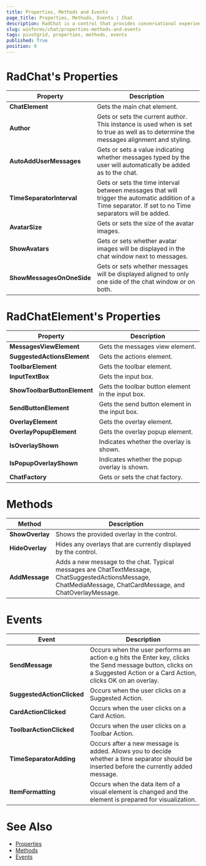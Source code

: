```yaml
---
title: Properties, Methods and Events
page_title: Properties, Methods, Events | Chat
description: RadChat is a control that provides conversational experience.
slug: winforms/chat/properties-methods-and-events
tags: pivotgrid, properties, methods, events
published: True
position: 9
---
```


# RadChat's Properties

|Property|Description|
|------|------|
|**ChatElement**|Gets the main chat element.|
|**Author**|Gets or sets the current author. This instance is used when is set to true as well as to determine the messages alignment and styling.|
|**AutoAddUserMessages**|Gets or sets a value indicating whether messages typed by the user will automatically be added as to the chat.|
|**TimeSeparatorInterval**|Gets or sets the time interval between messages that will trigger the automatic addition of a Time separator. If set to no Time separators will be added.|
|**AvatarSize**|Gets or sets the size of the avatar images.|
|**ShowAvatars**|Gets or sets whether avatar images will be displayed in the chat window next to messages.|
|**ShowMessagesOnOneSide**|Gets or sets whether messages will be displayed aligned to only one side of the chat window or on both.|

# RadChatElement's Properties

|Property|Description|
|------|------|
|**MessagesViewElement**|Gets the messages view element.|
|**SuggestedActionsElement**|Gets the actions element.|
|**ToolbarElement**|Gets the toolbar element.|
|**InputTextBox**|Gets the input box.|
|**ShowToolbarButtonElement**|Gets the toolbar button element in the input box.|
|**SendButtonElement**|Gets the send button element in the input box.|
|**OverlayElement**|Gets the overlay element.|
|**OverlayPopupElement**|Gets the overlay popup element.|
|**IsOverlayShown**|Indicates whether the overlay is shown.|
|**IsPopupOverlayShown**|Indicates whether the popup overlay is shown.|
|**ChatFactory**|Gets or sets the chat factory.|

# Methods

|Method|Description|
|------|------|
|**ShowOverlay**|Shows the provided overlay in the control.|
|**HideOverlay**|Hides any overlays that are currently displayed by the control.|
|**AddMessage**|Adds a new message to the chat. Typical messages are ChatTextMessage, ChatSuggestedActionsMessage, ChatMediaMessage, ChatCardMessage, and ChatOverlayMessage.|

# Events

|Event|Description|
|------|------|
|**SendMessage**|Occurs when the user performs an action e.g hits the Enter key, clicks the Send message button, clicks on a Suggested Action or a Card Action, clicks OK on an overlay.|
|**SuggestedActionClicked**|Occurs when the user clicks on a Suggested Action.|
|**CardActionClicked**|Occurs when the user clicks on a Card Action.|
|**ToolbarActionClicked**|Occurs when the user clicks on a Toolbar Action.|
|**TimeSeparatorAdding**|Occurs after a new message is added. Allows you to decide whether a time separator should be inserted before the currently added message.|
|**ItemFormatting**|Occurs when the data item of a visual element is changed and the element is prepared for visualization.|

# See Also

* [Properties](http://docs.telerik.com/devtools/winforms/api/html/properties_t_telerik_wincontrols_ui_radchat.htm)
* [Methods](http://docs.telerik.com/devtools/winforms/api/html/methods_t_telerik_wincontrols_ui_radchat.htm)
* [Events](http://docs.telerik.com/devtools/winforms/api/html/events_t_telerik_wincontrols_ui_radchat.htm)

